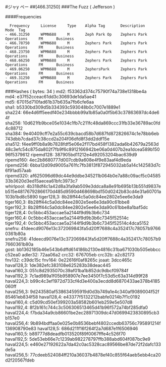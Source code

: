 #ジャy ペー
##[466.31250]
###The Fuzz ( Jefferson )

####Frequencies
```
  Frequency 	License 	Type 	Alpha Tag		Description					      Mode 	Tag 
- 466.31250 	WPMN688 	M		Zeph Park Op	Zephers Park Operations 	FM 		Business 
- 466.78750 	WPMN688 	M		Zephers Park	Zephers Park Operations 	FM 		Business 
- 468.23750 	WPMN688 	M		Zephers Park	Zephers Park Operations 	FM 		Business 
- 468.66250 	WPMN688 	M		Zephers Park	Zephers Park Operations 	FM 		Business 
- 469.06250 	WPMN688 	M		ZephersPark		Zephers Park Operations 	FM 		Business 
- 469.31250 	WPMN688 	M		Zephers Park	Zephers Park Operations 	FM 		Business 
```

###Hashes ( bytes: 34 )
md2: f53362d374c75790f74a738e1318be4a
md4: e37f52cceac61dd3c30693de1da5ae41
md5: 67015d710fad61b37b635a7fb6cfe6aa
sha1: b5330bd309d5b334393c593048b0c7007e1889e1
sha224: 66e4d6ff5eedf40e234bbbb99a1b85a0a0f5b63c37863697dc4de64f
sha256: 10d621fb9bce05e1034c1fb7c211fc48da869ccc31fb33e36789ac0fd4c88712
sha384: 9e40409cff7e2a55c639cbacd58b7d687fd872826674c1e78bb6eb743dbb7cdad37c38ccd2a204f06dfd8f3dd2ddf15e
sha512: f4ee9ff0b8a9b7828fdf5e06e2f117bd458f1382ada6b42679a2563d48c3efc54c875da802f7fb9f6c8912166942be06a0d407b2ea1dcea589b15096f5379612
ripemd128: 387905bd11212e4d92053204bac639d9
ripemd160: 4ec2b8680777d007cdb9a608e4f9e83aaf4d9eda
ripemd256: 6bba12d09d9005a761fc7fb3813f872945032ab5a14c142583d7c6f91ad57aab
ripemd320: af625096d69dc44e9ddbe345211b064b0e7a88c09acf5c0458533b3620d3ed15aecea61bfc3973c7
whirlpool: 4b318df4c1a42d8a3fa9ab509e3ddca8a8e91b695b13b551d9837eb515e48176792866170d485d9590d468698bd150d0242b83cd4e31a60701a103b1bd8c5890
tiger128,3: 8b28ff44c5a0dc84ee2802e5ee6e3da9
tiger160,3: 8b28ff44c5a0dc84ee2802e5ee6e3da90c61bbe8
tiger192,3: 8b28ff44c5a0dc84ee2802e5ee6e3da90c61bbe8a1baf5dc
tiger128,4: 0c5bbc453accae5a2144f9d9b3b6c734
tiger160,4: 0c5bbc453accae5a2144f9d9b3b6c7345f52514c
tiger192,4: 0c5bbc453accae5a2144f9d9b3b6c7345f52514c4dca5152
snefru: 41deecd9076e13c372069843fa5d20ff7688c4a352417c78057b97660361b80a
snefru256: 41deecd9076e13c372069843fa5d20ff7688c4a352417c78057b97660361b80a
gost: bb1362185b46e543b6dffd614186b2130e4816c31ba671030b505ebbccc52ea0
adler32: 72aa06a2
crc32: 676705eb
crc32b: a2c82173
fnv132: c39dc15c
fnv164: 0e22616f0af8265c
joaat: 3dcc465c
haval128,3: 1de382efc383108e625283b38deac445
haval160,3: 051c8d2935070c39af01ba1b852dc9dbcf09784f
haval192,3: 7c1ad989a1f05b958907e7ee3450f7c53d5c63a314d99f28
haval224,3: b99c4c3ef1972d733cf4d3e400a3ecdd8d6870433ae378b4185060ff
haval256,3: 9d243580af538634595919d0d3b749a1e4c340af9089004f52f85461eb834f58
haval128,4: e43377f5132212babfe0214b7f1c0192
haval160,4: c5d09cd50ef399203a58582b601eb259e5e507d8
haval192,4: 8f2b161c744c3c506306513465d41b96f572a74bf285dfa0
haval224,4: f7bda34a9cb86601be2ec28971309dc47d0699423830895cb3b157e0
haval256,4: 9b894bdffaa0e025e0b8536bebf4802ccedb63756c795891214f136908790e83
haval128,5: 686d211f16f264f2a7d687e1f6506946
haval160,5: b89777d8deadfb013520f89f0067fffe4c526f70
haval192,5: 5de53eb66e7c1239ab982278797ffb388abd604f087bc9e9
haval224,5: e460e27192622a7da42c0ac5328cac89566be87de72f2dafc133de5a
haval256,5: 77cdeeb524084ff210a36037b4878ef40c855f64aeb5ebb4ca20d2f20567fdeb
